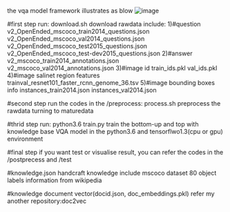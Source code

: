 the vqa model framework illustrates as blow
![image](https://raw.githubusercontent.com/zongshenmu/attention_knowledge_vqa/master/framework.png)
  
#first step
run: download.sh
download rawdata include:
    1)#question
        v2_OpenEnded_mscoco_train2014_questions.json
        v2_OpenEnded_mscoco_val2014_questions.json
        v2_OpenEnded_mscoco_test2015_questions.json
        v2_OpenEnded_mscoco_test-dev2015_questions.json
    2)#answer
        v2_mscoco_train2014_annotations.json
        v2_mscoco_val2014_annotations.json
    3)#image id
        train_ids.pkl
        val_ids.pkl
    4)#image salinet region features
        trainval_resnet101_faster_rcnn_genome_36.tsv
    5)#image bounding boxes info
        instances_train2014.json
        instances_val2014.json

#second step
run the codes in the /preprocess: process.sh
preprocess the rawdata turning to maturedata

#thrid step
run: python3.6 train.py
train the bottom-up and top with knowledge base VQA model in the python3.6 and tensorflwo1.3(cpu or gpu) environment

#final step
if you want test or visualise result, you can refer the codes in the /postprecess and /test


#knowledge.json
handcraft knowledge include mscoco dataset 80 object labels information from wikipedia

#knowledge document vector(docid.json, doc_embeddings.pkl)
refer my another repository:doc2vec
